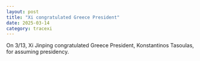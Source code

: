 ```yaml
---
layout: post
title: "Xi congratulated Greece President"
date: 2025-03-14
category: tracexi
---
```


On 3/13, Xi Jinping congratulated Greece President, Konstantinos Tasoulas, for assuming presidency.